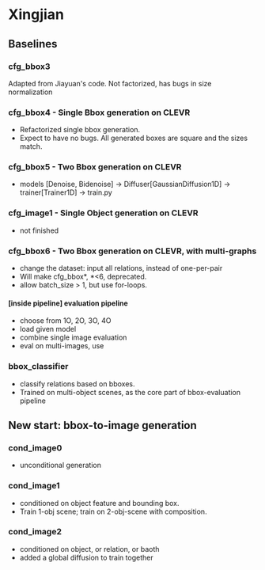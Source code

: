 # Xingjian
## Baselines
### cfg_bbox3
Adapted from Jiayuan's code. Not factorized, has bugs in size normalization
### cfg_bbox4 - Single Bbox generation on CLEVR
- Refactorized single bbox generation.
- Expect to have no bugs. All generated boxes are square and the sizes match.
### cfg_bbox5 - Two Bbox generation on CLEVR
- models [Denoise, Bidenoise] -> Diffuser[GaussianDiffusion1D] -> trainer[Trainer1D] -> train.py

### cfg_image1 - Single Object generation on CLEVR
- not finished

### cfg_bbox6 - Two Bbox generation on CLEVR, with multi-graphs
- change the dataset: input all relations, instead of one-per-pair
- Will make cfg_bbox*, *<6, deprecated.
- allow batch_size > 1, but use for-loops.

#### [inside pipeline] evaluation pipeline
- choose from 1O, 2O, 3O, 4O
- load given model
- combine single image evaluation
- eval on multi-images, use 


### bbox_classifier
- classify relations based on bboxes.
- Trained on multi-object scenes, as the core part of bbox-evaluation pipeline


## New start: bbox-to-image generation
### cond_image0
- unconditional generation
### cond_image1
- conditioned on object feature and bounding box.
- Train 1-obj scene; train on 2-obj-scene with composition.

### cond_image2
- conditioned on object, or relation, or baoth
- added a global diffusion to train together